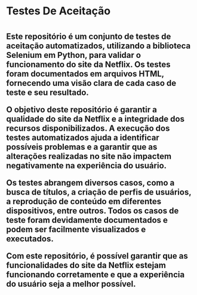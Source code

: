 <h1> Testes De Aceitação <h1>

<h2>Este repositório é um conjunto de testes de aceitação automatizados, utilizando a biblioteca Selenium em Python, para validar o funcionamento do site da Netflix. Os testes foram documentados em arquivos HTML, fornecendo uma visão clara de cada caso de teste e seu resultado.

O objetivo deste repositório é garantir a qualidade do site da Netflix e a integridade dos recursos disponibilizados. A execução dos testes automatizados ajuda a identificar possíveis problemas e a garantir que as alterações realizadas no site não impactem negativamente na experiência do usuário.

Os testes abrangem diversos casos, como a busca de títulos, a criação de perfis de usuários, a reprodução de conteúdo em diferentes dispositivos, entre outros. Todos os casos de teste foram devidamente documentados e podem ser facilmente visualizados e executados.

Com este repositório, é possível garantir que as funcionalidades do site da Netflix estejam funcionando corretamente e que a experiência do usuário seja a melhor possível.<h2>
